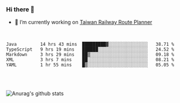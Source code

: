 ### Hi there 👋

- 🔭 I’m currently working on [Taiwan Railway Route Planner](https://github.com/Taiwan-Railway-Route-Planner)

<br/>

<!--START_SECTION:waka-->
```text
Java         14 hrs 43 mins  █████████▓░░░░░░░░░░░░░░░   38.71 % 
TypeScript   9 hrs 19 mins   ██████░░░░░░░░░░░░░░░░░░░   24.52 % 
Markdown     3 hrs 29 mins   ██▒░░░░░░░░░░░░░░░░░░░░░░   09.18 % 
XML          3 hrs 7 mins    ██░░░░░░░░░░░░░░░░░░░░░░░   08.21 % 
YAML         1 hr 55 mins    █▒░░░░░░░░░░░░░░░░░░░░░░░   05.05 % 
```
<!--END_SECTION:waka-->

<br/>
<br/>

![Anurag's github stats](https://github-readme-stats.vercel.app/api?username=DepickereSven&show_icons=true&theme=tokyonight)



<!--
**DepickereSven/DepickereSven** is a ✨ _special_ ✨ repository because its `README.md` (this file) appears on your GitHub profile.

Here are some ideas to get you started:

- 🔭 I’m currently working on ...
- 🌱 I’m currently learning ...
- 👯 I’m looking to collaborate on ...
- 🤔 I’m looking for help with ...
- 💬 Ask me about ...
- 📫 How to reach me: ...
- 😄 Pronouns: ...
- ⚡ Fun fact: ...
-->
